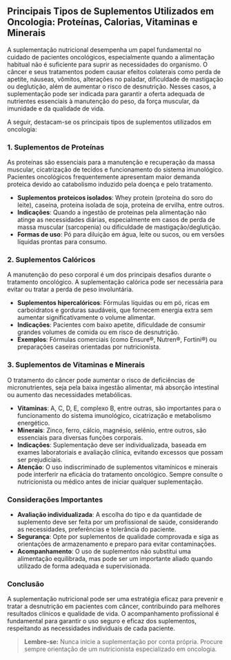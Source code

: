 
## Principais Tipos de Suplementos Utilizados em Oncologia: Proteínas, Calorias, Vitaminas e Minerais

A suplementação nutricional desempenha um papel fundamental no cuidado de pacientes oncológicos, especialmente quando a alimentação habitual não é suficiente para suprir as necessidades do organismo. O câncer e seus tratamentos podem causar efeitos colaterais como perda de apetite, náuseas, vômitos, alterações no paladar, dificuldade de mastigação ou deglutição, além de aumentar o risco de desnutrição. Nesses casos, a suplementação pode ser indicada para garantir a oferta adequada de nutrientes essenciais à manutenção do peso, da força muscular, da imunidade e da qualidade de vida.

A seguir, destacam-se os principais tipos de suplementos utilizados em oncologia:

### 1. Suplementos de Proteínas

As proteínas são essenciais para a manutenção e recuperação da massa muscular, cicatrização de tecidos e funcionamento do sistema imunológico. Pacientes oncológicos frequentemente apresentam maior demanda proteica devido ao catabolismo induzido pela doença e pelo tratamento.

- **Suplementos proteicos isolados**: Whey protein (proteína do soro do leite), caseína, proteína isolada de soja, proteína de ervilha, entre outros.
- **Indicações**: Quando a ingestão de proteínas pela alimentação não atinge as necessidades diárias, especialmente em casos de perda de massa muscular (sarcopenia) ou dificuldade de mastigação/deglutição.
- **Formas de uso**: Pó para diluição em água, leite ou sucos, ou em versões líquidas prontas para consumo.

### 2. Suplementos Calóricos

A manutenção do peso corporal é um dos principais desafios durante o tratamento oncológico. A suplementação calórica pode ser necessária para evitar ou tratar a perda de peso involuntária.

- **Suplementos hipercalóricos**: Fórmulas líquidas ou em pó, ricas em carboidratos e gorduras saudáveis, que fornecem energia extra sem aumentar significativamente o volume alimentar.
- **Indicações**: Pacientes com baixo apetite, dificuldade de consumir grandes volumes de comida ou em risco de desnutrição.
- **Exemplos**: Fórmulas comerciais (como Ensure®, Nutren®, Fortini®) ou preparações caseiras orientadas por nutricionista.

### 3. Suplementos de Vitaminas e Minerais

O tratamento do câncer pode aumentar o risco de deficiências de micronutrientes, seja pela baixa ingestão alimentar, má absorção intestinal ou aumento das necessidades metabólicas.

- **Vitaminas**: A, C, D, E, complexo B, entre outras, são importantes para o funcionamento do sistema imunológico, cicatrização e metabolismo energético.
- **Minerais**: Zinco, ferro, cálcio, magnésio, selênio, entre outros, são essenciais para diversas funções corporais.
- **Indicações**: Suplementação deve ser individualizada, baseada em exames laboratoriais e avaliação clínica, evitando excessos que possam ser prejudiciais.
- **Atenção**: O uso indiscriminado de suplementos vitamínicos e minerais pode interferir na eficácia do tratamento oncológico. Sempre consulte o nutricionista ou médico antes de iniciar qualquer suplementação.

### Considerações Importantes

- **Avaliação individualizada**: A escolha do tipo e da quantidade de suplemento deve ser feita por um profissional de saúde, considerando as necessidades, preferências e tolerância do paciente.
- **Segurança**: Opte por suplementos de qualidade comprovada e siga as orientações de armazenamento e preparo para evitar contaminações.
- **Acompanhamento**: O uso de suplementos não substitui uma alimentação equilibrada, mas pode ser um importante aliado quando utilizado de forma adequada e supervisionada.

### Conclusão

A suplementação nutricional pode ser uma estratégia eficaz para prevenir e tratar a desnutrição em pacientes com câncer, contribuindo para melhores resultados clínicos e qualidade de vida. O acompanhamento profissional é fundamental para garantir o uso seguro e eficaz dos suplementos, respeitando as necessidades individuais de cada paciente.

> **Lembre-se:** Nunca inicie a suplementação por conta própria. Procure sempre orientação de um nutricionista especializado em oncologia.
```
